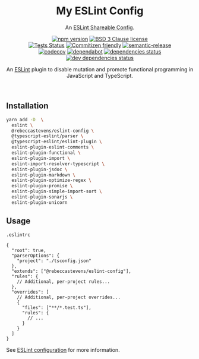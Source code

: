 <div align="center">

# My ESLint Config

An [ESLint Shareable Config](https://eslint.org/docs/developer-guide/shareable-configs.html).

[![npm version](https://img.shields.io/npm/v/@rebeccastevens/eslint-config.svg?logo=npm&style=flat-square)](https://www.npmjs.com/package/@rebeccastevens/eslint-config)
[![BSD 3 Clause license](https://img.shields.io/github/license/RebeccaStevens/eslint-config-rebeccastevens.svg?style=flat-square)](https://opensource.org/licenses/BSD-3-Clause)  
[![Tests Status](https://github.com/RebeccaStevens/eslint-config-rebeccastevens/workflows/CI/badge.svg?style=flat-square)](https://github.com/RebeccaStevens/eslint-config-rebeccastevens/actions)
[![Commitizen friendly](https://img.shields.io/badge/commitizen-friendly-brightgreen.svg?style=flat-square)](https://commitizen.github.io/cz-cli/)
[![semantic-release](https://img.shields.io/badge/%20%20%F0%9F%93%A6%F0%9F%9A%80-semantic--release-e10079.svg?style=flat-square)](https://github.com/semantic-release/semantic-release)  
[![codecov](https://codecov.io/gh/RebeccaStevens/eslint-config-rebeccastevens/branch/master/graph/badge.svg?style=flat-square)](https://codecov.io/gh/RebeccaStevens/eslint-config-rebeccastevens)
[![dependabot](https://api.dependabot.com/badges/status?host=github&repo=RebeccaStevens/eslint-config-rebeccastevens&style=flat-square)](https://dependabot.com/)
[![dependencies status](https://img.shields.io/david/RebeccaStevens/eslint-config-rebeccastevens.svg?logo=david&style=flat-square)](https://david-dm.org/RebeccaStevens/eslint-config-rebeccastevens)
[![dev dependencies status](https://img.shields.io/david/dev/RebeccaStevens/eslint-config-rebeccastevens.svg?logo=david&style=flat-square)](https://david-dm.org/RebeccaStevens/eslint-config-rebeccastevens?type=dev)

An [ESLint](http://eslint.org) plugin to disable mutation and promote functional programming in JavaScript and TypeScript.

</div>

<br>

## Installation

```sh
yarn add -D  \
  eslint \
  @rebeccastevens/eslint-config \
  @typescript-eslint/parser \
  @typescript-eslint/eslint-plugin \
  eslint-plugin-eslint-comments \
  eslint-plugin-functional \
  eslint-plugin-import \
  eslint-import-resolver-typescript \
  eslint-plugin-jsdoc \
  eslint-plugin-markdown \
  eslint-plugin-optimize-regex \
  eslint-plugin-promise \
  eslint-plugin-simple-import-sort \
  eslint-plugin-sonarjs \
  eslint-plugin-unicorn
```

## Usage

`.eslintrc`

```jsonc
{
  "root": true,
  "parserOptions": {
    "project": "./tsconfig.json"
  },
  "extends": ["@rebeccastevens/eslint-config"],
  "rules": {
    // Additional, per-project rules...
  },
  "overrides": [
    // Additional, per-project overrides...
    {
      "files": ["**/*.test.ts"],
      "rules": {
        // ...
      }
    }
  ]
}
```

See [ESLint configuration](http://eslint.org/docs/user-guide/configuring) for more information.
